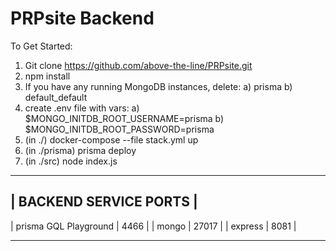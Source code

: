 # PRPsite Backend

To Get Started:

1. Git clone https://github.com/above-the-line/PRPsite.git
2. npm install
3. If you have any running MongoDB instances, delete:
   a) prisma
   b) default_default
4. create .env file with vars:
   a) $MONGO_INITDB_ROOT_USERNAME=prisma
   b) $MONGO_INITDB_ROOT_PASSWORD=prisma
5. (in ./) docker-compose --file stack.yml up
6. (in ./prisma) prisma deploy
7. (in ./src) node index.js

---

## | BACKEND SERVICE PORTS |

| prisma GQL Playground | 4466 |
| mongo | 27017 |
| express | 8081 |

---

